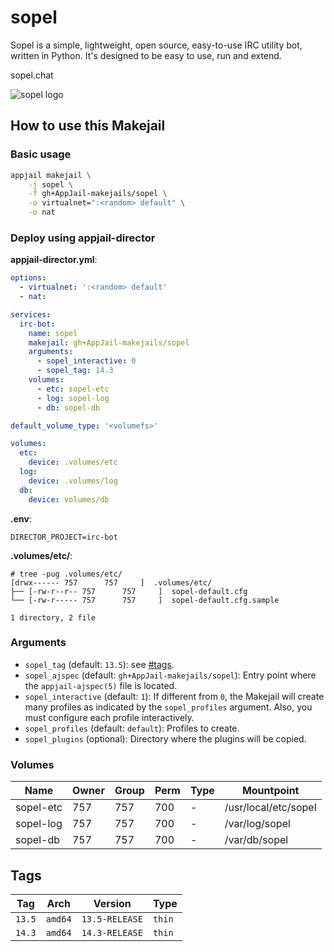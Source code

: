 # sopel

Sopel is a simple, lightweight, open source, easy-to-use IRC utility bot, written in Python. It's designed to be easy to use, run and extend.

sopel.chat

<img src="https://raw.githubusercontent.com/sopel-irc/sopel/master/docs/source/_static/sopel-black.png" alt="sopel logo" width="%60" height="auto">

## How to use this Makejail

### Basic usage

```sh
appjail makejail \
    -j sopel \
    -f gh+AppJail-makejails/sopel \
    -o virtualnet=":<random> default" \
    -o nat
```

### Deploy using appjail-director

**appjail-director.yml**:

```yaml
options:
  - virtualnet: ':<random> default'
  - nat:

services:
  irc-bot:
    name: sopel
    makejail: gh+AppJail-makejails/sopel
    arguments:
      - sopel_interactive: 0
      - sopel_tag: 14.3
    volumes:
      - etc: sopel-etc
      - log: sopel-log
      - db: sopel-db

default_volume_type: '<volumefs>'

volumes:
  etc:
    device: .volumes/etc
  log:
    device: .volumes/log
  db:
    device: volumes/db
```

**.env**:

```
DIRECTOR_PROJECT=irc-bot
```

**.volumes/etc/**:

```console
# tree -pug .volumes/etc/
[drwx------ 757      757     ]  .volumes/etc/
├── [-rw-r--r-- 757      757     ]  sopel-default.cfg
└── [-rw-r----- 757      757     ]  sopel-default.cfg.sample

1 directory, 2 file
```

### Arguments

* `sopel_tag` (default: `13.5`): see [#tags](#tags).
* `sopel_ajspec` (default: `gh+AppJail-makejails/sopel`): Entry point where the `appjail-ajspec(5)` file is located.
* `sopel_interactive` (default: `1`): If different from `0`, the Makejail will create many profiles as indicated by the `sopel_profiles` argument. Also, you must configure each profile interactively.
* `sopel_profiles` (default: `default`): Profiles to create.
* `sopel_plugins` (optional): Directory where the plugins will be copied.

### Volumes

| Name      | Owner | Group | Perm | Type | Mountpoint           |
| --------- | ----- | ----- | ---- | ---- | -------------------- |
| sopel-etc | 757   | 757   |  700 |  -   | /usr/local/etc/sopel |
| sopel-log | 757   | 757   |  700 |  -   | /var/log/sopel       |
| sopel-db  | 757   | 757   |  700 |  -   | /var/db/sopel        |

## Tags

| Tag    | Arch    | Version        | Type   |
| ------ | ------- | -------------- | ------ |
| `13.5` | `amd64` | `13.5-RELEASE` | `thin` |
| `14.3` | `amd64` | `14.3-RELEASE` | `thin` |
